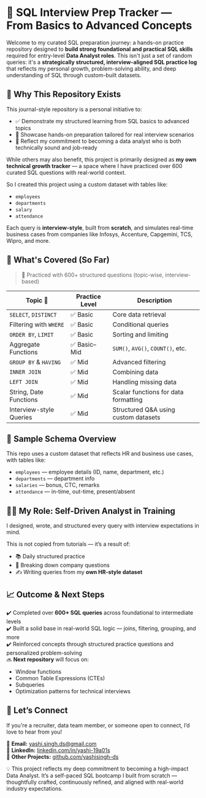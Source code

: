 # 📘 SQL Interview Prep Tracker — From Basics to Advanced Concepts

Welcome to my curated SQL preparation journey: a hands-on practice repository designed to **build strong foundational and practical SQL skills** required for entry-level **Data Analyst roles**.
This isn't just a set of random queries:  it's a **strategically structured, interview-aligned SQL practice log** that reflects my personal growth, problem-solving ability, and deep understanding of SQL through custom-built datasets.

## 💼 Why This Repository Exists

This journal-style repository is a personal initiative to:

- ✅ Demonstrate my structured learning from SQL basics to advanced topics
- 📂 Showcase hands-on preparation tailored for real interview scenarios
- 🚀 Reflect my commitment to becoming a data analyst who is both technically sound and job-ready

While others may also benefit, this project is primarily designed as **my own technical growth tracker** — a space where I have practiced over 600 curated SQL questions with real-world context.

So I created this project using a custom dataset with tables like:
- `employees`
- `departments`
- `salary`
- `attendance`

Each query is **interview-style**, built from **scratch**, and simulates real-time business cases from companies like Infosys, Accenture, Capgemini, TCS, Wipro, and more.

## 🧠 What's Covered (So Far)

> 📌 Practiced with 600+ structured questions (topic-wise, interview-based)

| Topic 📘                | Practice Level | Description |
|-------------------------|----------------|-------------|
| `SELECT`, `DISTINCT`    | ✅ Basic        | Core data retrieval |
| Filtering with `WHERE`  | ✅ Basic        | Conditional queries |
| `ORDER BY`, `LIMIT`     | ✅ Basic        | Sorting and limiting |
| Aggregate Functions     | ✅ Basic–Mid    | `SUM()`, `AVG()`, `COUNT()`, etc. |
| `GROUP BY` & `HAVING`   | ✅ Mid          | Advanced filtering |
| `INNER JOIN`            | ✅ Mid          | Combining data |
| `LEFT JOIN`             | ✅ Mid          | Handling missing data |
| String, Date Functions  | ✅ Mid          | Scalar functions for data formatting |
| Interview-style Queries | ✅ Mid          | Structured Q&A using custom datasets |


## 🧾 Sample Schema Overview

This repo uses a custom dataset that reflects HR and business use cases, with tables like:

- `employees` — employee details (ID, name, department, etc.)
- `departments` — department info
- `salaries` — bonus, CTC, remarks
- `attendance` — in-time, out-time, present/absent

## 👩‍💻 My Role: Self-Driven Analyst in Training

I designed, wrote, and structured every query with interview expectations in mind.

This is not copied from tutorials — it’s a result of:
- 📚 Daily structured practice
- 🧠 Breaking down company questions
- ✍️ Writing queries from my **own HR-style dataset**

## 📈 Outcome & Next Steps

✔️ Completed over **600+ SQL queries** across foundational to intermediate levels  
✔️ Built a solid base in real-world SQL logic — joins, filtering, grouping, and more  
✔️ Reinforced concepts through structured practice questions and personalized problem-solving  
🔜 **Next repository** will focus on:
- Window functions
- Common Table Expressions (CTEs)
- Subqueries
- Optimization patterns for technical interviews


## 🤝 Let’s Connect

If you're a recruiter, data team member, or someone open to connect, I’d love to hear from you!

📧 **Email:** [yashi.singh.ds@gmail.com](mailto:yashi.singh.ds@gmail.com)  
🔗 **LinkedIn:** [linkedin.com/in/yashi-19a01s](https://www.linkedin.com/in/yashi-19a01s)  
📁 **Other Projects:** [github.com/yashisingh-ds](https://github.com/yashisingh-ds)

💡 This project reflects my deep commitment to becoming a high-impact Data Analyst. It’s a self-paced SQL bootcamp I built from scratch — thoughtfully crafted, continuously refined, and aligned with real-world industry expectations.






